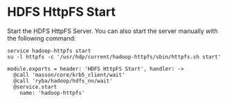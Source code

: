 
# HDFS HttpFS Start

Start the HDFS HttpFS Server. You can also start the server
manually with the following command:

```
service hadoop-httpfs start
su -l httpfs -c '/usr/hdp/current/hadoop-httpfs/sbin/httpfs.sh start'
```

    module.exports = header: 'HDFS HttpFS Start', handler: ->
      @call 'masson/core/krb5_client/wait'
      @call 'ryba/hadoop/hdfs_nn/wait'
      @service.start
        name: 'hadoop-httpfs'
